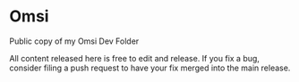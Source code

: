 # Omsi
Public copy of my Omsi Dev Folder

All content released here is free to edit and release. If you fix a bug, consider filing a push request to have your fix merged into the main release.
